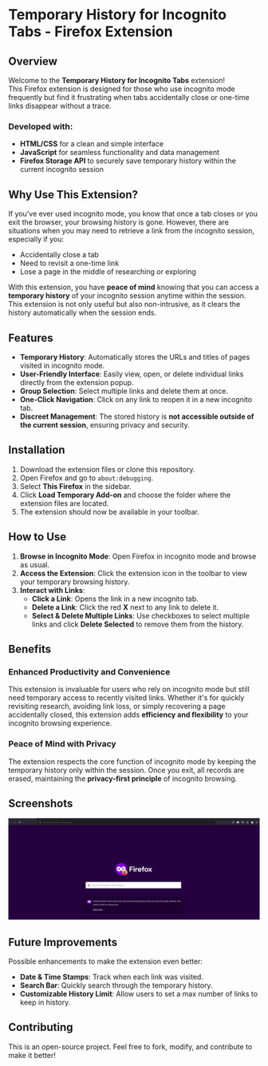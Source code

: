 # Temporary History for Incognito Tabs - Firefox Extension

## Overview

Welcome to the **Temporary History for Incognito Tabs** extension!  
This Firefox extension is designed for those who use incognito mode frequently but find it frustrating when tabs accidentally close or one-time links disappear without a trace.

### Developed with:

- **HTML/CSS** for a clean and simple interface
- **JavaScript** for seamless functionality and data management
- **Firefox Storage API** to securely save temporary history within the current incognito session

## Why Use This Extension?

If you've ever used incognito mode, you know that once a tab closes or you exit the browser, your browsing history is gone. However, there are situations when you may need to retrieve a link from the incognito session, especially if you:

- Accidentally close a tab
- Need to revisit a one-time link
- Lose a page in the middle of researching or exploring

With this extension, you have **peace of mind** knowing that you can access a **temporary history** of your incognito session anytime within the session. This extension is not only useful but also non-intrusive, as it clears the history automatically when the session ends.

## Features

- **Temporary History**: Automatically stores the URLs and titles of pages visited in incognito mode.
- **User-Friendly Interface**: Easily view, open, or delete individual links directly from the extension popup.
- **Group Selection**: Select multiple links and delete them at once.
- **One-Click Navigation**: Click on any link to reopen it in a new incognito tab.
- **Discreet Management**: The stored history is **not accessible outside of the current session**, ensuring privacy and security.

## Installation

1. Download the extension files or clone this repository.
2. Open Firefox and go to `about:debugging`.
3. Select **This Firefox** in the sidebar.
4. Click **Load Temporary Add-on** and choose the folder where the extension files are located.
5. The extension should now be available in your toolbar.

## How to Use

1. **Browse in Incognito Mode**: Open Firefox in incognito mode and browse as usual.
2. **Access the Extension**: Click the extension icon in the toolbar to view your temporary browsing history.
3. **Interact with Links**:
   - **Click a Link**: Opens the link in a new incognito tab.
   - **Delete a Link**: Click the red **X** next to any link to delete it.
   - **Select & Delete Multiple Links**: Use checkboxes to select multiple links and click **Delete Selected** to remove them from the history.

## Benefits

### Enhanced Productivity and Convenience

This extension is invaluable for users who rely on incognito mode but still need temporary access to recently visited links. Whether it's for quickly revisiting research, avoiding link loss, or simply recovering a page accidentally closed, this extension adds **efficiency and flexibility** to your incognito browsing experience.

### Peace of Mind with Privacy

The extension respects the core function of incognito mode by keeping the temporary history only within the session. Once you exit, all records are erased, maintaining the **privacy-first principle** of incognito browsing.

## Screenshots

![TempHistory Demo](./assets/TempHistory.gif)

## Future Improvements

Possible enhancements to make the extension even better:

- **Date & Time Stamps**: Track when each link was visited.
- **Search Bar**: Quickly search through the temporary history.
- **Customizable History Limit**: Allow users to set a max number of links to keep in history.

## Contributing

This is an open-source project. Feel free to fork, modify, and contribute to make it better!
